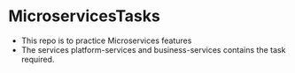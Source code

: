 # MicroservicesTasks
* This repo is to practice Microservices features
* The services platform-services and business-services contains the task required.
